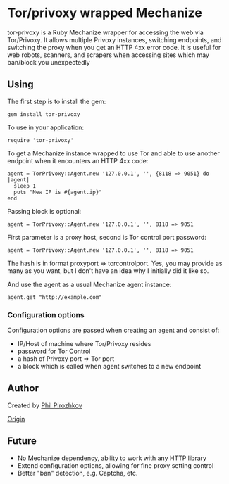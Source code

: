 # Tor/privoxy wrapped Mechanize

tor-privoxy is a Ruby Mechanize wrapper for accessing the web via Tor/Privoxy.
It allows multiple Privoxy instances, switching endpoints, and switching the
proxy when you get an HTTP 4xx error code.
It is useful for web robots, scanners, and scrapers when accessing sites which may
ban/block you unexpectedly

## Using

The first step is to install the gem:

    gem install tor-privoxy

To use in your application:

    require 'tor-privoxy'

To get a Mechanize instance wrapped to use Tor and able to use another endpoint when it encounters an HTTP 4xx code:

    agent = TorPrivoxy::Agent.new '127.0.0.1', '', {8118 => 9051} do |agent|
      sleep 1
      puts "New IP is #{agent.ip}"
    end

Passing block is optional:

    agent = TorPrivoxy::Agent.new '127.0.0.1', '', 8118 => 9051

First parameter is a proxy host, second is Tor control port password:

    agent = TorPrivoxy::Agent.new '127.0.0.1', '', 8118 => 9051

The hash is in format proxyport => torcontrolport. Yes, you may provide as many as you want, but I don't have an idea why I initially did it like so.

And use the agent as a usual Mechanize agent instance:

    agent.get "http://example.com"

### Configuration options

Configuration options are passed when creating an agent and consist of:
 - IP/Host of machine where Tor/Privoxy resides
 - password for Tor Control
 - a hash of Privoxy port => Tor port
 - a block which is called when agent switches to a new endpoint

## Author

Created by [Phil Pirozhkov](https://github.com/pirj)

[Origin](https://github.com/pirj/tor-privoxy)

## Future

- No Mechanize dependency, ability to work with any HTTP library
- Extend configuration options, allowing for fine proxy setting control
- Better "ban" detection, e.g. Captcha, etc.
